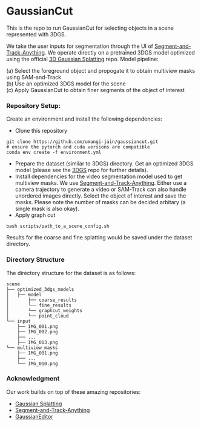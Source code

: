 # GaussianCut

This is the repo to run GaussianCut for selecting objects in a scene represented with 3DGS.

We take the user inputs for segmentation through the UI of [Segment-and-Track-Anything](https://github.com/z-x-yang/Segment-and-Track-Anything). We operate directly on a pretrained 3DGS model optimized using the official [3D Gaussian Splatting](https://github.com/graphdeco-inria/gaussian-splatting/) repo. Model pipeline:

(a) Select the foreground object and propogate it to obtain multiview masks using SAM-and-Track \
(b) Use an optimized 3DGS model for the scene \
(c) Apply GaussianCut to obtain finer segments of the object of interest 

### Repository Setup:

Create an environment and install the following dependencies:

- Clone this repository
```
git clone https://github.com/umangi-jain/gaussiancut.git
# ensure the pytorch and cuda versions are compatible
conda env create -f environment.yml
```
- Prepare the dataset (similar to 3DGS) directory. Get an optimized 3DGS model (please see the [3DGS](https://github.com/graphdeco-inria/gaussian-splatting/) repo for further details).
- Install dependencies for the video segmentation model used to get multiview masks. We use [Segment-and-Track-Anything](https://github.com/z-x-yang/Segment-and-Track-Anything). Either use a camera trajectory to generate a video or SAM-Track can also handle unordered images directly. Select the object of interest and save the masks. Please note the number of masks can be decided arbitary (a single mask is also okay).
- Apply graph cut
```
bash scripts/path_to_a_scene_config.sh
```

Results for the coarse and fine splatting would be saved under the dataset directory.


### Directory Structure
The directory structure for the dataset is as follows:
```
scene
├── optimized_3dgs_models
│   ├── model
│       ├── coarse_results
│       └── fine_results
│       └── graphcut_weights
│       └── point_cloud
└── input
    ├── IMG_001.png
    ├── IMG_002.png
    ├── ...
    ├── IMG_013.png
└── multiview_masks
    ├── IMG_001.png
    ├── ...
    └── IMG_010.png
```

### Acknowledgment
Our work builds on top of these amazing repositories:
- [Gaussian Splatting](https://github.com/graphdeco-inria/gaussian-splatting)
- [Segment-and-Track-Anything](https://github.com/z-x-yang/Segment-and-Track-Anything)
- [GaussianEditor](https://github.com/buaacyw/GaussianEditor)